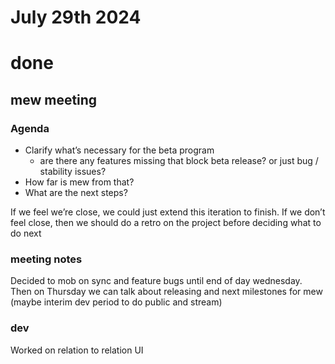 # July 29th 2024

# done

## mew meeting

### Agenda

- Clarify what’s necessary for the beta program
  - are there any features missing that block beta release? or just bug / stability issues?
- How far is mew from that?
- What are the next steps?

If we feel we’re close, we could just extend this iteration to finish. If we don’t feel close, then we should do a retro on the project before deciding what to do next

### meeting notes

Decided to mob on sync and feature bugs until end of day wednesday. Then on Thursday we can talk about releasing and next milestones for mew (maybe interim dev period to do public and stream)

### dev

Worked on relation to relation UI
